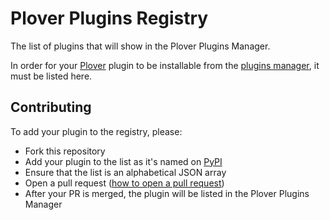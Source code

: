 # Plover Plugins Registry

The list of plugins that will show in the Plover Plugins Manager.

In order for your [Plover](https://github.com/openstenoproject/plover) plugin to be installable
from the [plugins manager](https://github.com/benoit-pierre/plover_plugins_manager), it must be
listed here.

## Contributing

To add your plugin to the registry, please:

- Fork this repository
- Add your plugin to the list as it's named on [PyPI](https://pypi.org)
- Ensure that the list is an alphabetical JSON array
- Open a pull request ([how to open a pull request](https://docs.github.com/en/github/collaborating-with-issues-and-pull-requests/creating-a-pull-request))
- After your PR is merged, the plugin will be listed in the Plover Plugins Manager
